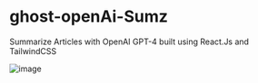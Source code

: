 # ghost-openAi-Sumz
Summarize Articles with OpenAI GPT-4 built using React.Js and TailwindCSS

![image](https://github.com/Ghostsmaw/ghost-openAi-Sumz/assets/25077504/ef2e3dac-efab-43fa-813f-1bd18f9bfb15)

